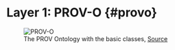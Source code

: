 # Layer 1: PROV-O {#provo}

<figure id="figure">
  <img src="https://www.w3.org/TR/2013/REC-prov-o-20130430/diagrams/starting-points.svg" alt="PROV-O" />
  <figcaption>The PROV Ontology with the basic classes, <a href="https://www.w3.org/TR/2013/REC-prov-o-20130430/" target="_blank">Source</a>
  </figcaption>
</figure>
